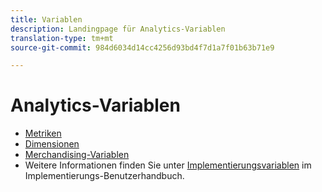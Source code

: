 ```yaml
---
title: Variablen
description: Landingpage für Analytics-Variablen
translation-type: tm+mt
source-git-commit: 984d6034d14cc4256d93bd4f7d1a7f01b63b71e9

---
```



# Analytics-Variablen

* [Metriken](/help/components/c-variables/c-metrics/metricslist.md)
* [Dimensionen](/help/components/c-variables/dimensionslist/dimension-compatibility.md)
* [Merchandising-Variablen](/help/components/c-variables/c-merch-variables/var-merchandising.md)
* Weitere Informationen finden Sie unter [Implementierungsvariablen](/help/implement/vars/overview.md) im Implementierungs-Benutzerhandbuch.
